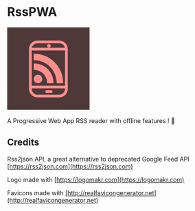 # RssPWA

![RssPWA](/favicon/android-chrome-192x192.png)

A Progressive Web App RSS reader with offline features ! 📵

## Credits

Rss2json API, a great alternative to deprecated Google Feed API [https://rss2json.com](https://rss2json.com)

Logo made with [https://logomakr.com](https://logomakr.com)

Favicons made with [http://realfavicongenerator.net](http://realfavicongenerator.net)
